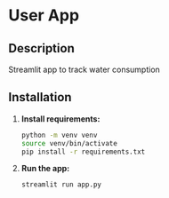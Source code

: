# User App

## Description

Streamlit app to track water consumption

## Installation

1. **Install requirements:**
   ```bash
   python -m venv venv
   source venv/bin/activate
   pip install -r requirements.txt
    ```

2. **Run the app:**
   ```bash
   streamlit run app.py
    ```
